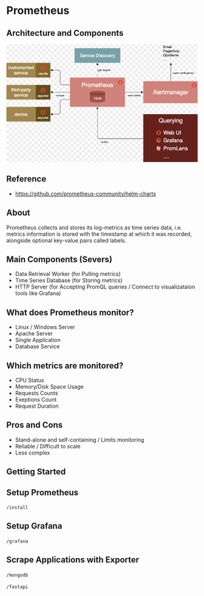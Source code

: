 # Prometheus

## Architecture and Components
![Screenshot](pics/architecture.png)


## Reference 
- https://github.com/prometheus-community/helm-charts

## About
Prometheus collects and stores its log-metrics as time series data, i.e. metrics information is stored with the timestamp at which it was recorded, alongside optional key-value pairs called labels.

## Main Components (Severs)
- Data Retrieval Worker (for Pulling metrics)
- Time Series Database (for Storing metrics)
- HTTP Server (for Accepting PromQL queries / Connect to visualizataion tools like Grafana)

## What does Prometheus monitor?
- Linux / Windows Server
- Apache Server
- Single Application
- Database Service

## Which metrics are monitored?
- CPU Status
- Memory/Disk Space Usage
- Requests Counts
- Exeptions Count
- Request Duration

## Pros and Cons
- Stand-alone and self-containing / Limits monitoring
- Reliable / Difficult to scale
- Less complex

## Getting Started

## Setup Prometheus

`/install`

## Setup Grafana

`/grafana`

## Scrape Applications with Exporter

`/mongodb`

`/fastapi`